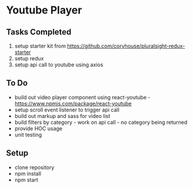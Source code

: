 # Youtube Player

## Tasks Completed
1. setup starter kit from https://github.com/coryhouse/pluralsight-redux-starter
2. setup redux 
3. setup api call to youtube using axios

## To Do 

- build out video player component using react-youtube - https://www.npmjs.com/package/react-youtube
- setup scroll event listener to trigger api call 
- build out markup and sass for video list
- build filters by category - work on api call - no category being returned
- provide HOC usage
- unit testing

## Setup
- clone repository
- npm install
- npm start
